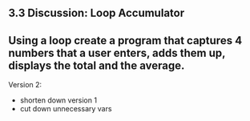 ## 3.3 Discussion: Loop Accumulator

## Using a loop create a program that captures 4 numbers that a user enters, adds them up, displays the total and the average. 

Version 2:
+ shorten down version 1
+ cut down unnecessary vars
